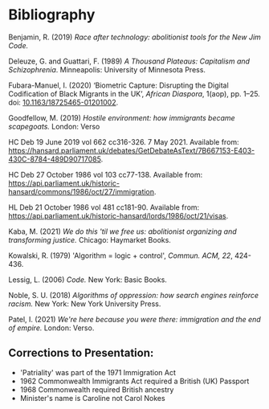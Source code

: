# Bibliography

Benjamin, R. (2019) *Race after technology: abolitionist tools for the New Jim Code.*

Deleuze, G. and Guattari, F. (1989) _A Thousand Plateaus: Capitalism and Schizophrenia_. Minneapolis: University of Minnesota Press.

Fubara-Manuel, I. (2020) ‘Biometric Capture: Disrupting the Digital Codification of Black Migrants in the UK’, _African Diaspora_, 1(aop), pp. 1–25. doi: [10.1163/18725465-01201002](https://doi.org/10.1163/18725465-01201002).

Goodfellow, M. (2019) *Hostile environment: how immigrants became scapegoats.* London: Verso

HC Deb 19 June 2019 vol 662  cc316-326. 7 May 2021. Available from: https://hansard.parliament.uk/debates/GetDebateAsText/7B667153-E403-430C-8784-489D90717085.

HC Deb 27 October 1986 vol 103 cc77-138. Available from: https://api.parliament.uk/historic-hansard/commons/1986/oct/27/immigration.

HL Deb 21 October 1986 vol 481 cc181-90. Available from: https://api.parliament.uk/historic-hansard/lords/1986/oct/21/visas.

Kaba, M. (2021) *We do this 'til we free us: abolitionist organizing and transforming justice.* Chicago: Haymarket Books.

Kowalski, R. (1979) 'Algorithm = logic + control', *Commun. ACM, 22*, 424-436.

Lessig, L. (2006) *Code.* New York: Basic Books.

Noble, S. U. (2018) *Algorithms of oppression: how search engines reinforce racism.* New York: New York University Press.

Patel, I. (2021) *We're here because you were there: immigration and the end of empire.* London: Verso.

## Corrections to Presentation: 
* 'Patriality' was part of the 1971 Immigration Act
* 1962 Commonwealth Immigrants Act required a British (UK) Passport
* 1968 Commonwealth required British ancestry
* Minister's name is Caroline not Carol Nokes
